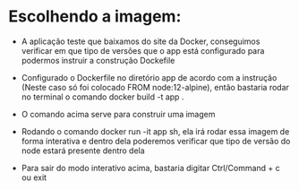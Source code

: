 # Escolhendo a imagem:
- A aplicação teste que baixamos do site da Docker, conseguimos verificar em que tipo de versões que o app está configurado para podermos instruir a construção Dockefile

- Configurado o Dockerfile no diretório app de acordo com a instrução (Neste caso só foi colocado FROM node:12-alpine), então bastaria rodar no terminal o comando docker build -t app .

- O comando acima serve para construir uma imagem

- Rodando o comando docker run -it app sh, ela irá rodar essa imagem de forma interativa e dentro dela poderemos verificar que tipo de versão do node estará presente dentro dela

- Para sair do modo interativo acima, bastaria digitar Ctrl/Command + c ou exit